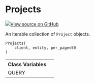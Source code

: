 # Projects

<!-- Insert buttons and diff -->


[![](https://www.tensorflow.org/images/GitHub-Mark-32px.png)View source on GitHub](https://www.github.com/wandb/client/tree/5759bab2d/wandb/apis/public.py#L655-L714)




An iterable collection of `Project` objects.

<pre><code>Projects(
    client, entity, per_page=50
)</code></pre>



<!-- Placeholder for "Used in" -->




<!-- Tabular view -->
<table>
<tr><th>Class Variables</th></tr>

<tr>
<td>
QUERY<a id="QUERY"></a>
</td>
<td>

</td>
</tr>
</table>

